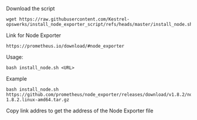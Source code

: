 Download the script
```
wget https://raw.githubusercontent.com/Kestrel-opswerks/install_node_exporter_script/refs/heads/master/install_node.sh
```
Link for Node Exporter
```
https://prometheus.io/download/#node_exporter
```
Usage:
```
bash install_node.sh <URL>
```
Example
```
bash install_node.sh https://github.com/prometheus/node_exporter/releases/download/v1.8.2/node_exporter-1.8.2.linux-amd64.tar.gz
```
Copy link addres to get the address of the Node Exporter file

